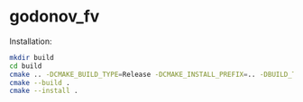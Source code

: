 # godonov_fv

Installation:

```bash
mkdir build
cd build
cmake .. -DCMAKE_BUILD_TYPE=Release -DCMAKE_INSTALL_PREFIX=.. -DBUILD_TESTING=ON
cmake --build .
cmake --install .
```
